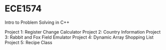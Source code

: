 # ECE1574
Intro to Problem Solving in C++

Project 1: Register Change Calculator
Project 2: Country Information
Project 3: Rabbit and Fox Field Emulator
Project 4: Dynamic Array Shopping List
Project 5: Recipe Class
